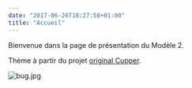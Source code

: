 ```yaml
---
date: "2017-06-26T18:27:58+01:00"
title: "Accueil"
---
```


Bienvenue dans la page de présentation du Modèle 2. 

Thème à partir du projet [original Cupper](https://github.com/ThePacielloGroup/cupper).

<!--l'image ci-dessous se trouve dans le dossier static/images-->
![bug.jpg](./images/bug.jpg)



<!-- si jamais je souhaite afficher l'image du post1, le code est le suivant : 

![image.jpg](./image.jpg)

et si jamais je souhaite afficher l'image logo du site, le code est le suivant : 

![logo.png](./images/logo.png)


-->